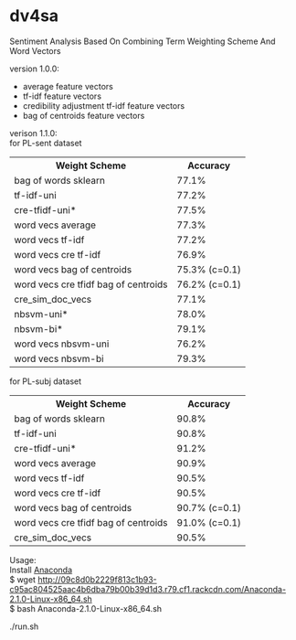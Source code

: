 # dv4sa
Sentiment Analysis Based On Combining Term Weighting Scheme And Word Vectors

version 1.0.0:
+ average feature vectors
+ tf-idf feature vectors
+ credibility adjustment tf-idf feature vectors
+ bag of centroids feature vectors

verison 1.1.0:<br/>
for PL-sent dataset
<table>
  <tr>
    <th>Weight Scheme</th><th>Accuracy</th>
  </tr>
  <tr>
    <td>bag of words sklearn</td><td>77.1%</td>
  </tr>
  <tr>
    <td>tf-idf-uni</td><td>77.2%</td>
  </tr>
  <tr>
    <td>cre-tfidf-uni*</td><td>77.5%</td>
  </tr>
  <tr>
    <td>word vecs average</td><td>77.3%</td>
  </tr>
  <tr>
    <td>word vecs tf-idf</td><td>77.2%</td>
  </tr>
  <tr>
    <td>word vecs cre tf-idf</td><td>76.9%</td>
  </tr>
  <tr>
    <td>word vecs bag of centroids</td><td>75.3% (c=0.1)</td>
  </tr>
  <tr>
    <td>word vecs cre tfidf bag of centroids</td><td>76.2% (c=0.1)</td>
  </tr>
  <tr>
    <td>cre_sim_doc_vecs</td><td>77.1%</td>
  </tr>
  <tr>
    <td>nbsvm-uni*</td><td>78.0%</td>
  </tr>
  <tr>
    <td>nbsvm-bi*</td><td>79.1%</td>
  </tr>
  <tr>
    <td>word vecs nbsvm-uni</td><td>76.2%</td>
  </tr>
  <tr>
    <td>word vecs nbsvm-bi</td><td>79.3%</td>
  </tr>
</table>

for PL-subj dataset
<table>
  <tr>
    <th>Weight Scheme</th><th>Accuracy</th>
  </tr>
  <tr>
    <td>bag of words sklearn</td><td>90.8%</td>
  </tr>
  <tr>
    <td>tf-idf-uni</td><td>90.8%</td>
  </tr>
  <tr>
    <td>cre-tfidf-uni*</td><td>91.2%</td>
  </tr>
  <tr>
    <td>word vecs average</td><td>90.9%</td>
  </tr>
  <tr>
    <td>word vecs tf-idf</td><td>90.5%</td>
  </tr>
  <tr>
    <td>word vecs cre tf-idf</td><td>90.5%</td>
  </tr>
  <tr>
    <td>word vecs bag of centroids</td><td>90.7% (c=0.1)</td>
  </tr>
  <tr>
    <td>word vecs cre tfidf bag of centroids</td><td>91.0% (c=0.1)</td>
  </tr>
  <tr>
    <td>cre_sim_doc_vecs</td><td>90.5%</td>
  </tr>
<!--   <tr>
    <td>nbsvm-uni*</td><td>78.0%</td>
  </tr>
  <tr>
    <td>nbsvm-bi*</td><td>79.1%</td>
  </tr>
  <tr>
    <td>word vecs nbsvm-uni</td><td>76.2% (c=0.1)</td>
  </tr>
  <tr>
    <td>word vecs nbsvm-bi</td><td>76.2% (c=0.1)</td>
  </tr> -->
</table>

Usage:<br/>
Install [Anaconda](http://continuum.io/downloads) <br/>
$ wget http://09c8d0b2229f813c1b93-c95ac804525aac4b6dba79b00b39d1d3.r79.cf1.rackcdn.com/Anaconda-2.1.0-Linux-x86_64.sh <br/>
$ bash Anaconda-2.1.0-Linux-x86_64.sh

./run.sh